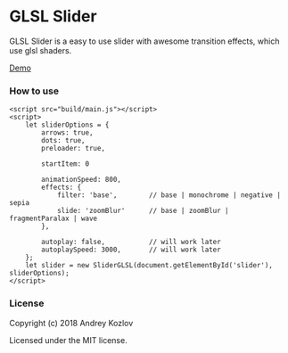# GLSL Slider

GLSL Slider is a easy to use slider with awesome transition effects, which use glsl shaders. 

[Demo](https://kozlov-a-d.github.io/glsl-slider/)

### How to use

```
<script src="build/main.js"></script>
<script>
    let sliderOptions = {
        arrows: true,
        dots: true,
        preloader: true,  

        startItem: 0

        animationSpeed: 800,
        effects: {
            filter: 'base',        // base | monochrome | negative | sepia
            slide: 'zoomBlur'      // base | zoomBlur | fragmentParalax | wave
        },
        
        autoplay: false,           // will work later
        autoplaySpeed: 3000,       // will work later
    };
    let slider = new SliderGLSL(document.getElementById('slider'), sliderOptions);
</script>
```

### License
Copyright (c) 2018 Andrey Kozlov

Licensed under the MIT license.
